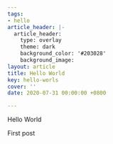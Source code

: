 ```yaml
---
tags:
- hello
article_header: |-
  article_header:
    type: overlay
    theme: dark
    background_color: '#203028'
    background_image:
layout: article
title: Hello World
key: hello-worls
cover: ''
date: 2020-07-31 00:00:00 +0800

---
```

Hello World   

First post 